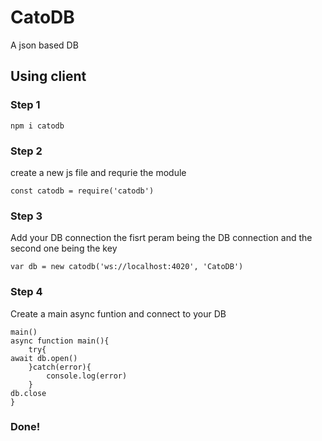# CatoDB
A json based DB
## Using client
### Step 1
`npm i catodb`
### Step 2
create a new js file and requrie the module
```
const catodb = require('catodb')
```
### Step 3
Add your DB connection the fisrt peram being the DB connection and the second one being the key
```
var db = new catodb('ws://localhost:4020', 'CatoDB')
```
### Step 4
Create a main async funtion and connect to your DB
```
main()
async function main(){
    try{
await db.open()
    }catch(error){
        console.log(error)
    }
db.close
}
```
### Done!